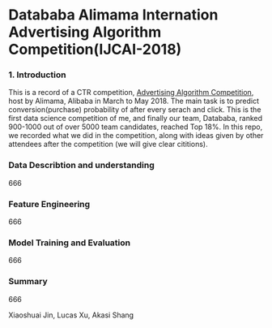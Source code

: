 # Datababa Alimama Internation Advertising Algorithm Competition(IJCAI-2018)
### 1. Introduction
This is a record of a CTR competition, [Advertising Algorithm Competition](https://tianchi.aliyun.com/competition/introduction.htm?raceId=231647), host by Alimama, Alibaba in March to May 2018. The main task is to predict conversion(purchase) probability of after every serach and click. This is the first data science competition of me, and finally our team, Datababa, ranked 900-1000 out of over 5000 team candidates, reached Top 18%. In this repo, we recorded what we did in the competition, along with ideas given by other attendees after the competition (we will give clear cititions). 

### Data Describtion and understanding
666

### Feature Engineering
666

### Model Training and Evaluation
666

### Summary
666


Xiaoshuai Jin, Lucas Xu,  Akasi Shang
